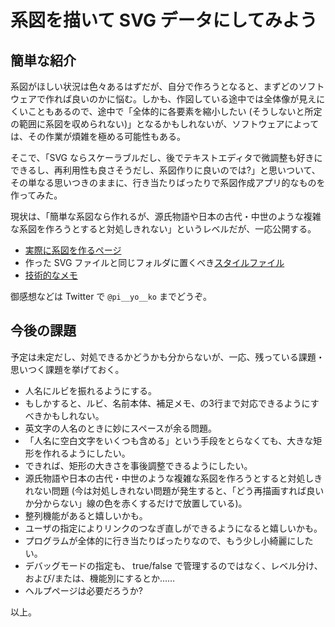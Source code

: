 # 系図を描いて SVG データにしてみよう

## 簡単な紹介
系図がほしい状況は色々あるはずだが、自分で作ろうとなると、まずどのソフトウェアで作れば良いのかに悩む。しかも、作図している途中では全体像が見えにくいこともあるので、途中で「全体的に各要素を縮小したい (そうしないと所定の範囲に系図を収められない)」となるかもしれないが、ソフトウェアによっては、その作業が煩雑を極める可能性もある。

そこで、「SVG ならスケーラブルだし、後でテキストエディタで微調整も好きにできるし、再利用性も良さそうだし、系図作りに良いのでは?」と思いついて、その単なる思いつきのままに、行き当たりばったりで系図作成アプリ的なものを作ってみた。

現状は、「簡単な系図なら作れるが、源氏物語や日本の古代・中世のような複雑な系図を作ろうとすると対処しきれない」というレベルだが、一応公開する。

* [実際に系図を作るページ](https://piyo-ko.github.io/pedigree/pedigree.html)
* 作った SVG ファイルと同じフォルダに置くべき[スタイルファイル](https://piyo-ko.github.io/pedigree/pedigree_svg.css)
* [技術的なメモ](https://piyo-ko.github.io/pedigree/attributes.html)

御感想などは Twitter で `@pi__yo__ko` までどうぞ。

## 今後の課題

予定は未定だし、対処できるかどうかも分からないが、一応、残っている課題・思いつく課題を挙げておく。

* 人名にルビを振れるようにする。
* もしかすると、ルビ、名前本体、補足メモ、の3行まで対応できるようにすべきかもしれない。
* 英文字の人名のときに妙にスペースが余る問題。
* 「人名に空白文字をいくつも含める」という手段をとらなくても、大きな矩形を作れるようにしたい。
* できれば、矩形の大きさを事後調整できるようにしたい。
* 源氏物語や日本の古代・中世のような複雑な系図を作ろうとすると対処しきれない問題 (今は対処しきれない問題が発生すると、「どう再描画すれば良いか分からない」線の色を赤くするだけで放置している)。
* 整列機能があると嬉しいかも。
* ユーザの指定によりリンクのつなぎ直しができるようになると嬉しいかも。
* プログラムが全体的に行き当たりばったりなので、もう少し小綺麗にしたい。
* デバッグモードの指定も、 true/false で管理するのではなく、レベル分け、および/または、機能別にするとか……
* ヘルプページは必要だろうか?

以上。

